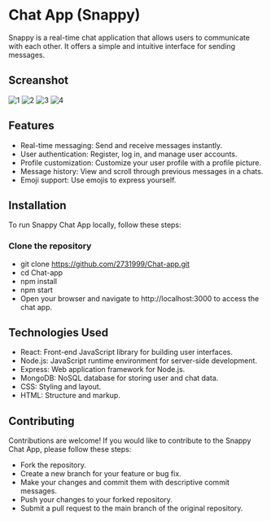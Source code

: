 # Chat App (Snappy)

Snappy is a real-time chat application that allows users to communicate with each other. It offers a simple and intuitive interface for sending messages.

## Screanshot
![1](https://github.com/2731999/Chat-app/assets/101728039/8efdd600-36cd-4e67-8a52-723101402db7)
![2](https://github.com/2731999/Chat-app/assets/101728039/0632d193-40ef-4812-a976-dd43a927a3f3)
![3](https://github.com/2731999/Chat-app/assets/101728039/b4c65b4c-c81c-4ddf-a31e-89819f4b6ba2)
![4](https://github.com/2731999/Chat-app/assets/101728039/01f4d59d-74f2-4647-b740-a73e156caec2)


## Features

- Real-time messaging: Send and receive messages instantly.
- User authentication: Register, log in, and manage user accounts.
- Profile customization: Customize your user profile with a profile picture.
- Message history: View and scroll through previous messages in a chats.
- Emoji support: Use emojis to express yourself.

## Installation

To run Snappy Chat App locally, follow these steps:

### Clone the repository
- git clone https://github.com/2731999/Chat-app.git
- cd Chat-app
- npm install
- npm start
- Open your browser and navigate to http://localhost:3000 to access the chat app.

## Technologies Used
- React: Front-end JavaScript library for building user interfaces.
- Node.js: JavaScript runtime environment for server-side development.
- Express: Web application framework for Node.js.
- MongoDB: NoSQL database for storing user and chat data.
- CSS: Styling and layout.
- HTML: Structure and markup.


## Contributing
Contributions are welcome! If you would like to contribute to the Snappy Chat App, please follow these steps:

- Fork the repository.
- Create a new branch for your feature or bug fix.
- Make your changes and commit them with descriptive commit messages.
- Push your changes to your forked repository.
- Submit a pull request to the main branch of the original repository.


